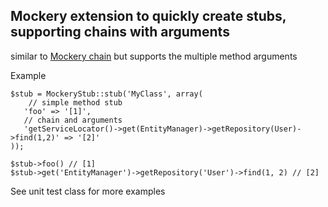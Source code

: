 Mockery extension to quickly create stubs, supporting chains with arguments
---------------

similar to [Mockery chain](http://docs.mockery.io/en/latest/reference/demeter_chains.html)
but supports the multiple method arguments

Example

    $stub = MockeryStub::stub('MyClass', array(
        // simple method stub
       'foo' => '[1]',
       // chain and arguments
       'getServiceLocator()->get(EntityManager)->getRepository(User)->find(1,2)' => '[2]'
    ));

    $stub->foo() // [1]
    $stub->get('EntityManager')->getRepository('User')->find(1, 2) // [2]


See unit test class for more examples